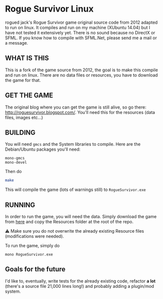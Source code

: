 Rogue Survivor Linux
====================
rogued jack's Rogue Survivor game original source code from 2012 adapted to run on
linux. It compiles and run on my machine (XUbuntu 14.04) but I have not tested
it extensively yet. There is no sound because no DirectX or SFML. If you know
how to compile with SFML.Net, please send me a mail or a message.


WHAT IS THIS
------------
This is a fork of the game source from 2012, the goal is to make this
compile and run on linux. There are no data files or resources, you have to
download the game for that.


GET THE GAME
------------
The original blog where you can get the game is still alive, so go there:
http://roguesurvivor.blogspot.com/. You'll need this for the resources (data
files, images etc...)

BUILDING
--------
You will need ```gmcs``` and the System libraries to compile. Here are the
Debian/Ubuntu packages you'll need:
```
mono-gmcs
mono-devel
```

Then do
```bash
make
```
This will compile the game (lots of warnings still) to ```RogueSurvivor.exe```

RUNNING
-------
In order to run the game, you will need the data. Simply download the game
from [here](https://roguesurvivor.blogspot.fr/p/download.html) and copy the
Resources folder at the root of the repo.

:warning: Make sure you do not overwrite the already existing Resource files
(modifications were needed).

To run the game, simply do
```
mono RogueSurvivor.exe
```

Goals for the future
--------------------
I'd like to, eventually, write tests for the already existing code, refactor
**a lot** (there's a source file 21,000 lines long!) and probably adding a
plugin/mod system.
